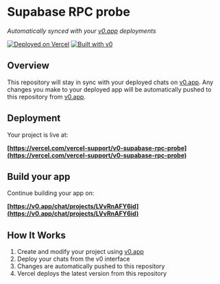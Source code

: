 # Supabase RPC probe

*Automatically synced with your [v0.app](https://v0.app) deployments*

[![Deployed on Vercel](https://img.shields.io/badge/Deployed%20on-Vercel-black?style=for-the-badge&logo=vercel)](https://vercel.com/vercel-support/v0-supabase-rpc-probe)
[![Built with v0](https://img.shields.io/badge/Built%20with-v0.app-black?style=for-the-badge)](https://v0.app/chat/projects/LVvRnAFY6id)

## Overview

This repository will stay in sync with your deployed chats on [v0.app](https://v0.app).
Any changes you make to your deployed app will be automatically pushed to this repository from [v0.app](https://v0.app).

## Deployment

Your project is live at:

**[https://vercel.com/vercel-support/v0-supabase-rpc-probe](https://vercel.com/vercel-support/v0-supabase-rpc-probe)**

## Build your app

Continue building your app on:

**[https://v0.app/chat/projects/LVvRnAFY6id](https://v0.app/chat/projects/LVvRnAFY6id)**

## How It Works

1. Create and modify your project using [v0.app](https://v0.app)
2. Deploy your chats from the v0 interface
3. Changes are automatically pushed to this repository
4. Vercel deploys the latest version from this repository
